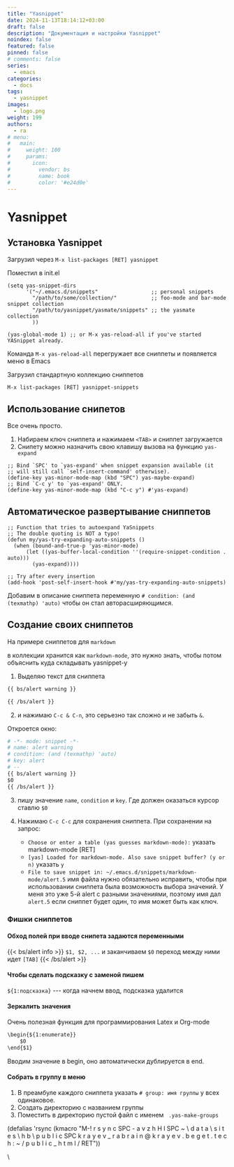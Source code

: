 ```yaml
---
title: "Yasnippet"
date: 2024-11-13T18:14:12+03:00
draft: false
description: "Документация и настройки Yasnippet"
noindex: false
featured: false
pinned: false
# comments: false
series:
  - emacs
categories:
  - docs
tags:
  - yasnippet
images:
  - logo.png
weight: 199
authors:
  - ra
# menu:
#   main:
#     weight: 100
#     params:
#       icon:
#         vendor: bs
#         name: book
#         color: '#e24d0e'
---
```


# Yasnippet

## Установка Yasnippet

Загрузил через `M-x list-packages [RET] yasnippet`

Поместил в init.el
``` emacs-lisp
(setq yas-snippet-dirs
      '("~/.emacs.d/snippets"                 ;; personal snippets
        "/path/to/some/collection/"           ;; foo-mode and bar-mode snippet collection
        "/path/to/yasnippet/yasmate/snippets" ;; the yasmate collection
        ))

(yas-global-mode 1) ;; or M-x yas-reload-all if you've started YASnippet already.
```

Команда `M-x yas-reload-all` перегружает все сниппеты и появляется меню в Emacs

Загрузил стандартную коллекцию сниппетов

`M-x list-packages [RET] yasnippet-snippets`

## Использование снипетов

Все очень просто.
1. Набираем ключ сниппета и нажимаем `<TAB>` и сниппет загружается
2. Снипету можно назначить свою клавишу вызова на функцию `yas-expand`

```emacs-lisp
;; Bind `SPC' to `yas-expand' when snippet expansion available (it
;; will still call `self-insert-command' otherwise).
(define-key yas-minor-mode-map (kbd "SPC") yas-maybe-expand)
;; Bind `C-c y' to `yas-expand' ONLY.
(define-key yas-minor-mode-map (kbd "C-c y") #'yas-expand)

```

## Автоматическое развертывание сниппетов

```emacs-lisp
;; Function that tries to autoexpand YaSnippets
;; The double quoting is NOT a typo!
(defun my/yas-try-expanding-auto-snippets ()
  (when (bound-and-true-p 'yas-minor-mode)
      (let ((yas-buffer-local-condition ''(require-snippet-condition . auto)))
        (yas-expand))))

;; Try after every insertion
(add-hook 'post-self-insert-hook #'my/yas-try-expanding-auto-snippets)

```

Добавим в описание сниппета переменную `# condition: (and (texmathp) 'auto)`
чтобы он стал авторасширяющимся.

## Создание своих сниппетов

На примере сниппетов для `markdown`

в коллекции хранится как `markdown-mode`, это нужно знать, чтобы потом объяснить куда складывать yasnippet-у

1. Выделяю текст для сниппета 

``` markdown
{{ bs/alert warning }}

{{ /bs/alert }}
```

2. и нажимаю `C-c & C-n`, это серьезно так сложно и не забыть `&`.

Откроется окно:
``` org
# -*- mode: snippet -*-
# name: alert warning
# condition: (and (texmathp) 'auto)
# key: alert
# --
{{ bs/alert warning }}
$0
{{ /bs/alert }}

```

3. пишу значение `name`, `condition` и `key`. Где должен оказаться курсор ставлю `$0`

4. Нажимаю `C-c C-c` для сохранения сниппета. При сохранении на запрос: 
   - `Choose or enter a table (yas guesses markdown-mode):` указать markdown-mode [RET]
   - `[yas] Loaded for markdown-mode. Also save snippet buffer? (y or n)` указать `y`
   - `File to save snippet in: ~/.emacs.d/snippets/markdown-mode/alert.5` имя файла нужно обязательно исправить, чтобы при использовании сниппета была возможность выбора значений. У меня это уже 5-й alert с разными значениями, поэтому имя дал `alert.5` если сниппет будет один, то имя может быть как ключ.
   
### Фишки сниппетов

#### Обход полей при вводе снипета задаются переменными
{{< bs/alert info >}}
`$1, $2, ...` и заканчиваем `$0` переход между ними идет `[TAB]`
{{< /bs/alert >}}
#### Чтобы сделать подсказку с заменой пишем

`${1:подсказка}` --- когда начнем ввод, подсказка удалится

#### Зеркалить значения

Очень полезная функция для программирования Latex и Org-mode

```org
\begin{${1:enumerate}}
    $0
\end{$1}
```
Вводим значение в begin, оно автоматически дублируется в end.

#### Собрать в группу в меню

1. В преамбуле каждого сниппета указать `# group: имя группы` у всех одинаковое.
2. Создать директорию с названием группы
3. Поместить в директорию пустой файл с именем ` .yas-make-groups`

(defalias 'rsync
   (kmacro "M-! r s y n c SPC - a v z h H l SPC ~ \\ d a t a \\ s i t e s \\ h b \\ p u b l i c SPC k r a y e v _ r a b r a i n @ k r a y e v . b e g e t . t e c h : ~ / p u b l i c _ h t m l / RET"))

\
